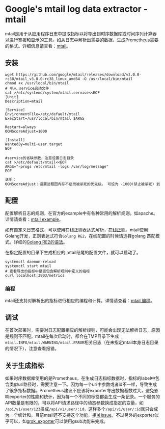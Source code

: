 # Google's mtail log data extractor - mtail

mtail是用于从应用程序日志中提取指标以将导出到时序数据库或时间序列计算器以进行警报和显示的工具。如从日志中解析出需要的数据，生成Prometheus需要的格式。详细信息请查看：[mtail](https://github.com/google/mtail)。

## 安装

```shell
wget https://github.com/google/mtail/releases/download/v3.0.0-rc38/mtail_v3.0.0-rc38_linux_amd64 -O /usr/local/bin/mtail
chmod +x /usr/local/bin/mtail
# 写入.service启动文件
cat >/etc/systemd/system/mtail.service<<EOF
[Unit]
Description=mtail

[Service]
EnvironmentFile=/etc/default/mtail
ExecStart=/usr/local/bin/mtail $ARGS

Restart=always
OOMScoreAdjust=1000

[Install]
WantedBy=multi-user.target
EOF

#service的省缺参数，注意设置日志目录
cat >/etc/default/mtail<<EOF
ARGS="-progs /etc/mtail -logs /var/log/message"
EOF
```

```txt
说明：
OOMScoreAdjust：设置进程因内存不足而被杀死的优先级。 可设为 -1000(禁止被杀死) 到 1000(最先被杀死)之间的整数值。
```

## 配置

配置解析日志的规则，在官方的example中有各种常用的解析规则。如apache。
详情请查看：[mtail example](https://github.com/google/mtail/tree/master/examples)。

如有自定义日志格式，可以使用在线正则表达式解析，[在线正则](https://regex101.com/)。mtail使用Golang开发，正则表达式符合`Golang RE2`，在线配置的时候请选择golang 匹配模式。详细的[Golang RE2的语法](https://github.com/google/re2/wiki/Syntax)。

在指定配置的目录下生成相应的.mtail结尾的配置文件，就可以启动了。

```shell
systemctl daemon-reload
systemctl start mtail
# 查看导出的指标中是否包含解析规则中定义的指标
curl localhost:3903/metrics
```

### 编程

mtail还支持对解析出的指标进行相应的编程和计算。详情请查看：[mtail 编程](https://github.com/google/mtail/blob/master/docs/Programming-Guide.md)。

## 调试

在首次部署时，需要对日志配置相应的解析规则，可能会出现无法解析日志，原因是规则不匹配。mtail在每次启动时，都会在TMP目录下生成 `mtail.INFO/mtail.WARNING/mtail.ERROR`相关日志（在未指定mtail本身日志目录的情况下），注意查看报错。

## 关于生成指标

如果时序数据库使用的是Prometheus，在生成日志指标数据时，指标的label中包含类似uri路径时，需要注意一下。因为每一个uri中参数或者id不一样，导致生成了很多指标数据。Prometheus建议不应该将exporter导出数据基数过大，避免影响exporter的性能和统计，因为每一个不同的标签都会生成一条记录。一个服务的API数量是有限的，可以将API请求路径中的动态参数换成指定的变量，如 `/api/v1/user/123`换成`/api/v1/user/:id`，这样多个`/api/v1/user/:id`就只会成为一个统计和。目前mtail还不支持这个功能，[相关issue](https://github.com/google/mtail/issues/291)。不过另外的exporter似乎可以，如[grok_exporter](https://github.com/fstab/grok_exporter)可以使用gsub功能来完成。
